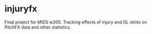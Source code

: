 # injuryfx
Final project for MIDS w205. Tracking effects of injury and DL stints on PitchFX data and other statistics.
